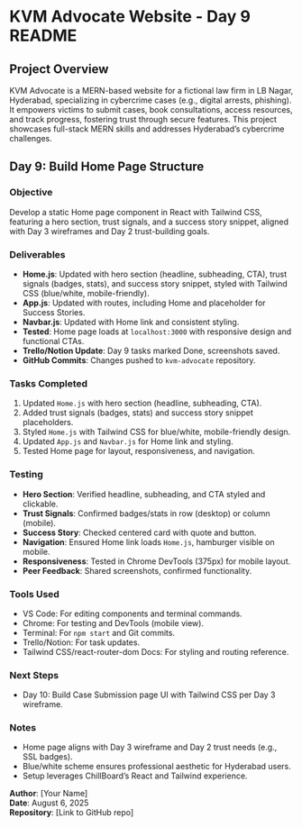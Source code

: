 # KVM Advocate Website - Day 9 README

## Project Overview

KVM Advocate is a MERN-based website for a fictional law firm in LB Nagar, Hyderabad, specializing in cybercrime cases (e.g., digital arrests, phishing). It empowers victims to submit cases, book consultations, access resources, and track progress, fostering trust through secure features. This project showcases full-stack MERN skills and addresses Hyderabad’s cybercrime challenges.

## Day 9: Build Home Page Structure

### Objective
Develop a static Home page component in React with Tailwind CSS, featuring a hero section, trust signals, and a success story snippet, aligned with Day 3 wireframes and Day 2 trust-building goals.

### Deliverables
- **Home.js**: Updated with hero section (headline, subheading, CTA), trust signals (badges, stats), and success story snippet, styled with Tailwind CSS (blue/white, mobile-friendly).
- **App.js**: Updated with routes, including Home and placeholder for Success Stories.
- **Navbar.js**: Updated with Home link and consistent styling.
- **Tested**: Home page loads at `localhost:3000` with responsive design and functional CTAs.
- **Trello/Notion Update**: Day 9 tasks marked Done, screenshots saved.
- **GitHub Commits**: Changes pushed to `kvm-advocate` repository.

### Tasks Completed
1. Updated `Home.js` with hero section (headline, subheading, CTA).
2. Added trust signals (badges, stats) and success story snippet placeholders.
3. Styled `Home.js` with Tailwind CSS for blue/white, mobile-friendly design.
4. Updated `App.js` and `Navbar.js` for Home link and styling.
5. Tested Home page for layout, responsiveness, and navigation.

### Testing
- **Hero Section**: Verified headline, subheading, and CTA styled and clickable.
- **Trust Signals**: Confirmed badges/stats in row (desktop) or column (mobile).
- **Success Story**: Checked centered card with quote and button.
- **Navigation**: Ensured Home link loads `Home.js`, hamburger visible on mobile.
- **Responsiveness**: Tested in Chrome DevTools (375px) for mobile layout.
- **Peer Feedback**: Shared screenshots, confirmed functionality.

### Tools Used
- VS Code: For editing components and terminal commands.
- Chrome: For testing and DevTools (mobile view).
- Terminal: For `npm start` and Git commits.
- Trello/Notion: For task updates.
- Tailwind CSS/react-router-dom Docs: For styling and routing reference.

### Next Steps
- Day 10: Build Case Submission page UI with Tailwind CSS per Day 3 wireframe.

### Notes
- Home page aligns with Day 3 wireframe and Day 2 trust needs (e.g., SSL badges).
- Blue/white scheme ensures professional aesthetic for Hyderabad users.
- Setup leverages ChillBoard’s React and Tailwind experience.

**Author**: [Your Name]  
**Date**: August 6, 2025  
**Repository**: [Link to GitHub repo]